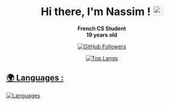 <div align="center">
  <h1><strong>Hi there, I'm Nassim ! <img src="https://emojis.slackmojis.com/emojis/images/1536351075/4594/blob-wave.gif" width="25"/></strong></h1>
  <p style="margin: 0;"><strong>French CS Student</strong></p>
  <p style="margin: 0;"><strong>19 years old</strong></p>
</div>
<p> </p>


<div align="center">
  <a href="https://github.com/nassimjmh">
    <img src="https://img.shields.io/github/followers/nassimjmh?label=follow&style=social" alt="GitHub Followers"/>
  </a>
</div>

<p> </p>
<div align="center">
   <a href="https://github.com/nassimjmh"> 
    <img src="https://github-readme-stats.vercel.app/api/top-langs/?username=nassimjmh&layout=compact&theme=dark&hide_border=true" alt="Top Langs"/>
</div>

## 🌍️ Languages :

  [![Languages](https://skillicons.dev/icons?i=c,python,bash&theme=dark)](https://github.com/nassimjmh/) 
